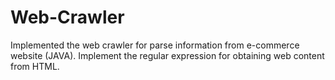 Web-Crawler
===========

Implemented the web crawler for parse information from e-commerce website (JAVA). Implement the regular expression for obtaining web content from HTML.
